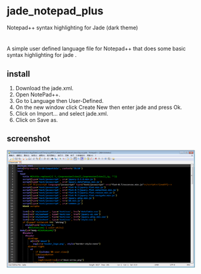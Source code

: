 # jade_notepad_plus
Notepad++ syntax highlighting for Jade (dark theme)

#
A  simple user defined language file for Notepad++ that does some basic syntax highlighting for jade .

## install

1. Download the jade.xml.
2. Open NotePad++.
3. Go to Language then User-Defined.
4. On the new window click Create New then enter jade and press Ok.
5. Click on Import... and select jade.xml.
6. Click on Save as.

## screenshot
![Jade dark theme](https://raw.githubusercontent.com/dingyuchi/jade_notepad_plus/master/screenshot.png "Jade dark theme")
